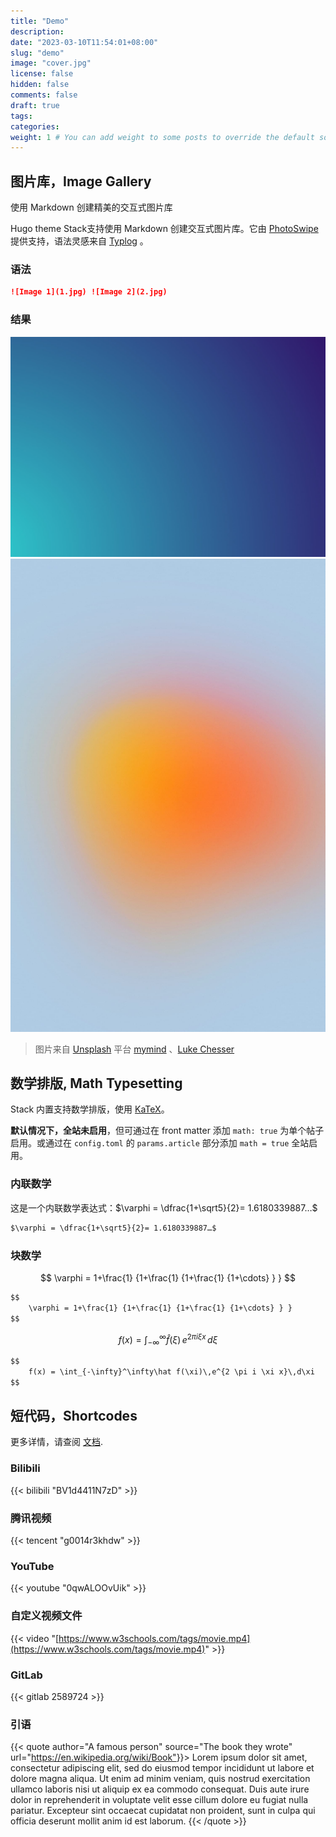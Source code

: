 ```yaml
---
title: "Demo"
description:
date: "2023-03-10T11:54:01+08:00"
slug: "demo"
image: "cover.jpg"
license: false
hidden: false
comments: false
draft: true
tags:
categories:
weight: 1 # You can add weight to some posts to override the default sorting (date descending)
---
```

## 图片库，Image Gallery

使用 Markdown 创建精美的交互式图片库

Hugo theme Stack支持使用 Markdown 创建交互式图片库。它由 [PhotoSwipe](https://photoswipe.com/) 提供支持，语法灵感来自 [Typlog](https://typlog.com/) 。

### 语法

```markdown
![Image 1](1.jpg) ![Image 2](2.jpg)
```

### 结果

![Image 1](1.jpg) ![Image 2](2.jpg)

> 图片来自 [Unsplash](https://unsplash.com/) 平台 [mymind](https://unsplash.com/@mymind) 、[Luke Chesser](https://unsplash.com/@lukechesser)

## 数学排版, Math Typesetting

Stack 内置支持数学排版，使用 [KaTeX](https://katex.org/)。

**默认情况下，全站未启用**，但可通过在 front matter 添加 `math: true` 为单个帖子启用。或通过在 `config.toml` 的 `params.article` 部分添加 `math = true` 全站启用。

### 内联数学

这是一个内联数学表达式：$\varphi = \dfrac{1+\sqrt5}{2}= 1.6180339887…$

```markdown
$\varphi = \dfrac{1+\sqrt5}{2}= 1.6180339887…$
```

### 块数学

$$
\varphi = 1+\frac{1} {1+\frac{1} {1+\frac{1} {1+\cdots} } }
$$

```markdown
$$
    \varphi = 1+\frac{1} {1+\frac{1} {1+\frac{1} {1+\cdots} } }
$$
```

$$
f(x) = \int_{-\infty}^\infty\hat f(\xi)\,e^{2 \pi i \xi x}\,d\xi
$$

```markdown
$$
    f(x) = \int_{-\infty}^\infty\hat f(\xi)\,e^{2 \pi i \xi x}\,d\xi
$$
```

## 短代码，Shortcodes

更多详情，请查阅 [文档](https://stack.jimmycai.com/writing/shortcodes).

### Bilibili

{{< bilibili "BV1d4411N7zD" >}}

### 腾讯视频

{{< tencent "g0014r3khdw" >}}

### YouTube

{{< youtube "0qwALOOvUik" >}}

### 自定义视频文件

{{< video "[https://www.w3schools.com/tags/movie.mp4](https://www.w3schools.com/tags/movie.mp4)" >}}

<!-- ### Gist

{{< gist CaiJimmy e2751a943de10b2a5b3a8a6c2120cb86 >}} -->

### GitLab

{{< gitlab 2589724 >}}

### 引语

{{< quote author="A famous person" source="The book they wrote" url="<https://en.wikipedia.org/wiki/Book">}}>
Lorem ipsum dolor sit amet, consectetur adipiscing elit, sed do eiusmod tempor incididunt ut labore et dolore magna aliqua. Ut enim ad minim veniam, quis nostrud exercitation ullamco laboris nisi ut aliquip ex ea commodo consequat. Duis aute irure dolor in reprehenderit in voluptate velit esse cillum dolore eu fugiat nulla pariatur. Excepteur sint occaecat cupidatat non proident, sunt in culpa qui officia deserunt mollit anim id est laborum.
{{< /quote >}}
